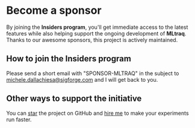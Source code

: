 # Become a sponsor

By joining the **Insiders program**, you'll get immediate access to the latest features while also helping support the ongoing development of **MLtraq**. Thanks to our awesome sponsors, this project is actively maintained.

## How to join the Insiders program

Please send a short email with "SPONSOR-MLTRAQ" in the subject to
[michele.dallachiesa@sigforge.com](mailto:michele.dallachiesa@sigforge.com)
and I will get back to you.

## Other ways to support the initiative

You can [star](https://github.com/elehcimd/mltraq) the project on GitHub and [hire me](https://www.linkedin.com/in/dallachiesa/) to make your experiments run faster.